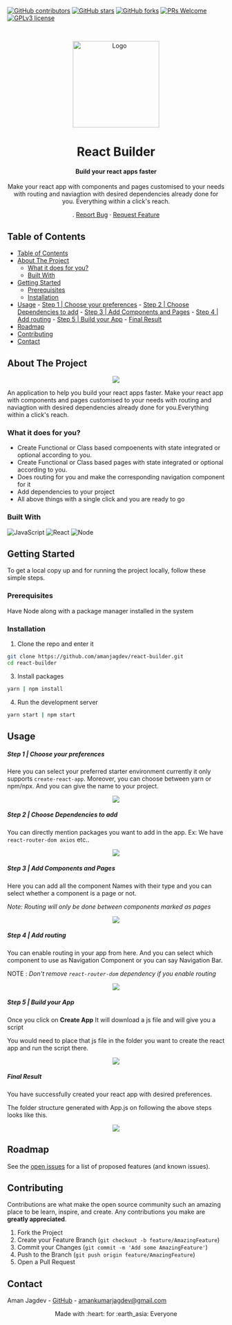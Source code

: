 [![GitHub contributors](https://img.shields.io/github/contributors/amanjagdev/react-builder.svg)](https://github.com/amanjagdev/react-builder/graphs/contributors/)
[![GitHub stars](https://img.shields.io/github/stars/amanjagdev/react-builder?style=social&label=Star&maxAge=2592000)](https://github.com/amanjagdev/react-builder/stargazers/)
[![GitHub forks](https://img.shields.io/github/forks/amanjagdev/react-builder?style=social&label=Fork&maxAge=2592000)](https://github.com/amanjagdev/react-builder/network/members/)
[![PRs Welcome](https://img.shields.io/badge/PRs-welcome-brightgreen.svg?style=flat-square)](http://makeapullrequest.com)
[![GPLv3 license](https://img.shields.io/badge/License-GPLv3-blue.svg)](http://perso.crans.org/besson/LICENSE.html)
<!-- [![Open Source? Yes!](https://badgen.net/badge/Open%20Source%20%3F/Yes%21/blue?icon=github)](https://github.com/amanjagdev/react-builder/badges/) -->

<!-- PROJECT LOGO -->
<br />
<p align="center">
  <a href="https://github.com/amanjagdev/react-builder">
    <img src="src/assets/logo.png" alt="Logo" width="200" height="200">
  </a>

   <h1 align="center">React Builder </h1>
    <div align="center">
  <h4 >
    Build your react apps faster 
  </h4>
  <p>Make your react app with components and pages customised to your needs with routing and naviagtion with desired dependencies already done for you. Everything within a click's reach.</p>
    .
    <a href="https://github.com/amanjagdev/react-builder/issues">Report Bug</a>
    ·
    <a href="https://github.com/amanjagdev/react-builder/issues">Request Feature</a>
    </div>
</p>

<!-- TABLE OF CONTENTS -->

## Table of Contents

- [Table of Contents](#table-of-contents)
- [About The Project](#about-the-project)
  - [What it does for you?](#what-it-does-for-you)
  - [Built With](#built-with)
- [Getting Started](#getting-started)
  - [Prerequisites](#prerequisites)
  - [Installation](#installation)
- [Usage](#usage)
      - [Step 1 |  Choose your preferences](#step-1--choose-your-preferences)
      - [Step 2 | Choose Dependencies to add](#step-2--choose-dependencies-to-add)
      - [Step 3 | Add Components and Pages](#step-3--add-components-and-pages)
      - [Step 4 | Add routing](#step-4--add-routing)
      - [Step 5 | Build your App](#step-5--build-your-app)
      - [Final Result](#final-result)
- [Roadmap](#roadmap)
- [Contributing](#contributing)
- [Contact](#contact)

<!-- ABOUT THE PROJECT -->

## About The Project

<!-- [![Product Name Screen Shot][product-screenshot]](https://example.com) -->

<p align ="center">

<img src = "screenshots/main.png"  >

An application to help you build your react apps faster. Make your react app with components and pages customised to your needs with routing and naviagtion with desired dependencies already done for you.Everything within a click's reach.

### What it does for you?

- Create Functional or Class based compoenents with state integrated or optional according to you.
- Create Functional or Class based pages with state integrated or optional according to you.
- Does routing for you and make the corresponding navigation component for it
- Add dependencies to your project
- All above things with a single click and you are ready to go

### Built With

<p float ="right">

<img alt="JavaScript" src="https://img.shields.io/badge/-JavaScript-F7DF1E?style=flat-square&logo=javascript&logoColor=black">

<img alt="React" src="https://img.shields.io/badge/-React-61DAFB?style=flat-square&logo=react&logoColor=white" />

<img alt="Node" src="https://img.shields.io/badge/-Node.js-339933?style=flat-square&logo=node.js&logoColor=white" />

</p>
<!-- GETTING STARTED -->

## Getting Started

To get a local copy up and for running the project locally, follow these simple steps.

### Prerequisites

Have Node along with a package manager installed in the system

### Installation

1. Clone the repo and enter it

```sh
git clone https://github.com/amanjagdev/react-builder.git
cd react-builder 
```

3. Install packages

```sh
yarn | npm install
```

4. Run the development server

```sh
yarn start | npm start
```

<!-- USAGE EXAMPLES -->

## Usage

##### Step 1 |  Choose your preferences

Here you can select your preferred starter environment currently it only supports `create-react-app`.
Moreover, you can choose between yarn or npm/npx. And you can give the name to your project.

<p align ="center">

<img src = "screenshots/1.png" >

##### Step 2 | Choose Dependencies to add

You can directly mention packages you want to add in the app.
Ex: We have `react-router-dom axios` etc..

<p align ="center">

<img src = "screenshots/2.png" >

##### Step 3 | Add Components and Pages

Here you can add all the component Names with their type and you can select whether a component is a page or not.

_Note: Routing will only be done between components marked as pages_

<p align ="center">

<img src = "screenshots/3.png" >

##### Step 4 | Add routing

You can enable routing in your app from here. And you can select which component to use as Navigation Component or you can say Navigation Bar.

NOTE : _Don't remove `react-router-dom` dependency if you enable routing_

<p align ="center">

<img src = "screenshots/4.png" >

##### Step 5 | Build your App

Once you click on **Create App** It will download a js file and will give you a script

You would need to place that js file in the folder you want to create the react app and run the script there.

<p align ="center">

<img src = "screenshots/5.png" >

##### Final Result

You have successfully created your react app with desired preferences.

The folder structure generated with App.js on following the above steps looks like this.

<p align ="center">

<img src = "screenshots/6.png" >

<!-- ROADMAP -->

## Roadmap

See the [open issues](https://github.com/amanjagdev/react-builder/issues) for a list of proposed features (and known issues).

<!-- CONTRIBUTING -->

## Contributing

Contributions are what make the open source community such an amazing place to be learn, inspire, and create. Any contributions you make are **greatly appreciated**.

1. Fork the Project
2. Create your Feature Branch (`git checkout -b feature/AmazingFeature`)
3. Commit your Changes (`git commit -m 'Add some AmazingFeature'`)
4. Push to the Branch (`git push origin feature/AmazingFeature`)
5. Open a Pull Request

<!-- CONTACT -->

## Contact

<!-- <Names> -->

Aman Jagdev - [GitHub](https://github.com/amanjagdev) - amankumarjagdev@gmail.com

<p align = "center" >Made with :heart: for :earth_asia: Everyone </p>
